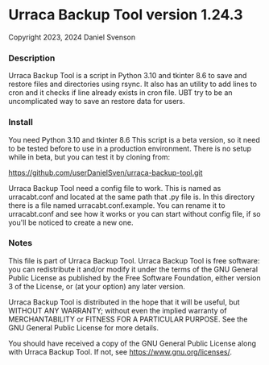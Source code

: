
# Urraca Backup Tool version 1.24.3 #
Copyright 2023, 2024 Daniel Svenson


### Description ###

Urraca Backup Tool is a script in Python 3.10 and tkinter 8.6 to save and restore
files and directories using rsync. It also has an utility to add lines to cron and
it checks if line already exists in cron file. UBT try to be an uncomplicated way
to save an restore data for users.


### Install ###

You need Python 3.10 and tkinter 8.6
This script is a beta version, so it need 
to be tested before to use in a production environment.
There is no setup while in beta, but you can test it by
cloning from:

https://github.com/userDanielSven/urraca-backup-tool.git

Urraca Backup Tool need a config file to work. This is named as urracabt.conf
and located at the same path that .py file is. In this directory there is
a file named urracabt.conf.example. You can rename it to urracabt.conf and see
how it works or you can start without config file, if so you'll be noticed
to create a new one.


### Notes ###

This file is part of Urraca Backup Tool.
Urraca Backup Tool is free software: you can redistribute it and/or modify
it under the terms of the GNU General Public License as published by the 
Free Software Foundation, either version 3 of the License, or (at your option)
any later version.

Urraca Backup Tool is distributed in the hope that it will be useful,
but WITHOUT ANY WARRANTY; without even the implied warranty of MERCHANTABILITY
or FITNESS FOR A PARTICULAR PURPOSE. See the GNU General Public License 
for more details.

You should have received a copy of the GNU General Public License along with 
Urraca Backup Tool. If not, see <https://www.gnu.org/licenses/>. 


